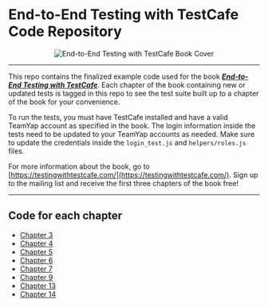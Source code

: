 # End-to-End Testing with TestCafe Code Repository

<p align="center">
  <img src="https://dev-tester.com/content/images/static/testing_with_testcafe_book_cover_small.png" alt="End-to-End Testing with TestCafe Book Cover" />
</p>

---

This repo contains the finalized example code used for the book [**_End-to-End Testing with TestCafe_**](https://testingwithtestcafe.com/). Each chapter of the book containing new or updated tests is tagged in this repo to see the test suite built up to a chapter of the book for your convenience.

To run the tests, you must have TestCafe installed and have a valid TeamYap account as specified in the book. The login information inside the tests need to be updated to your TeamYap accounts as needed. Make sure to update the credentials inside the `login_test.js` and `helpers/roles.js` files.

For more information about the book, go to [https://testingwithtestcafe.com/](https://testingwithtestcafe.com/). Sign up to the mailing list and receive the first three chapters of the book free!

---

## Code for each chapter

- [Chapter 3](https://github.com/testingwithtestcafe/end_to_end_testing_with_testcafe/tree/chapter-3)
- [Chapter 4](https://github.com/testingwithtestcafe/end_to_end_testing_with_testcafe/tree/chapter-4)
- [Chapter 5](https://github.com/testingwithtestcafe/end_to_end_testing_with_testcafe/tree/chapter-5)
- [Chapter 6](https://github.com/testingwithtestcafe/end_to_end_testing_with_testcafe/tree/chapter-6)
- [Chapter 7](https://github.com/testingwithtestcafe/end_to_end_testing_with_testcafe/tree/chapter-7)
- [Chapter 9](https://github.com/testingwithtestcafe/end_to_end_testing_with_testcafe/tree/chapter-9)
- [Chapter 13](https://github.com/testingwithtestcafe/end_to_end_testing_with_testcafe/tree/chapter-13)
- [Chapter 14](https://github.com/testingwithtestcafe/end_to_end_testing_with_testcafe/tree/chapter-14)
